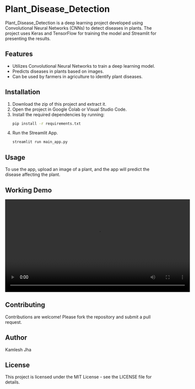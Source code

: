# Plant_Disease_Detection

Plant_Disease_Detection is a deep learning project developed using Convolutional Neural Networks (CNNs) to detect diseases in plants. The project uses Keras and TensorFlow for training the model and Streamlit for presenting the results.

## Features

- Utilizes Convolutional Neural Networks to train a deep learning model.
- Predicts diseases in plants based on images.
- Can be used by farmers in agriculture to identify plant diseases.

## Installation

1. Download the zip of this project and extract it.
2. Open the project in Google Colab or Visual Studio Code.
3. Install the required dependencies by running:
   ```sh
   pip install -r requirements.txt
4. Run the Streamlit App.
   ```sh
   streamlit run main_app.py

## Usage
To use the app, upload an image of a plant, and the app will predict the disease affecting the plant.

## Working Demo
<video width="600" controls> <source src="" type="video/webm"> Your browser does not support the video tag. </video>

## Contributing
Contributions are welcome! Please fork the repository and submit a pull request.

## Author
Kamlesh Jha

## License
This project is licensed under the MIT License - see the LICENSE file for details.




